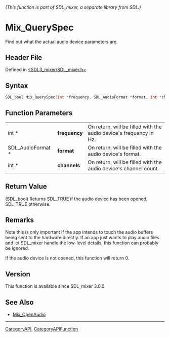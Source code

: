 ###### (This function is part of SDL_mixer, a separate library from SDL.)
# Mix_QuerySpec

Find out what the actual audio device parameters are.

## Header File

Defined in [<SDL3_mixer/SDL_mixer.h>](https://github.com/libsdl-org/SDL_mixer/blob/main/include/SDL3_mixer/SDL_mixer.h)

## Syntax

```c
SDL_bool Mix_QuerySpec(int *frequency, SDL_AudioFormat *format, int *channels);
```

## Function Parameters

|                   |               |                                                                    |
| ----------------- | ------------- | ------------------------------------------------------------------ |
| int *             | **frequency** | On return, will be filled with the audio device's frequency in Hz. |
| SDL_AudioFormat * | **format**    | On return, will be filled with the audio device's format.          |
| int *             | **channels**  | On return, will be filled with the audio device's channel count.   |

## Return Value

(SDL_bool) Returns SDL_TRUE if the audio device has been opened, SDL_TRUE
otherwise.

## Remarks

Note this is only important if the app intends to touch the audio buffers
being sent to the hardware directly. If an app just wants to play audio
files and let SDL_mixer handle the low-level details, this function can
probably be ignored.

If the audio device is not opened, this function will return 0.

## Version

This function is available since SDL_mixer 3.0.0.

## See Also

- [Mix_OpenAudio](Mix_OpenAudio)

----
[CategoryAPI](CategoryAPI), [CategoryAPIFunction](CategoryAPIFunction)

